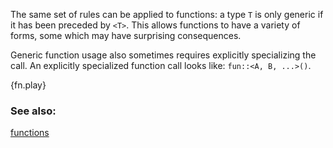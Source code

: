 The same set of rules can be applied to functions: a type `T` is only
generic if it has been preceded by `<T>`. This allows functions to have
a variety of forms, some which may have surprising consequences.

Generic function usage also sometimes requires explicitly specializing
the call. An explicitly specialized function call looks like:
`fun::<A, B, ...>()`.

{fn.play}

### See also:

[functions][fn]

[fn]: /fn.html
